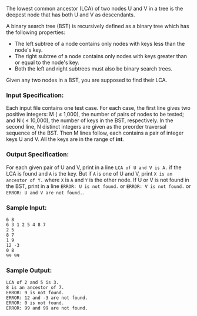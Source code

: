 <!-- Title
Lowest Common Ancestor (30)
-->
The lowest common ancestor (LCA) of two nodes U and V in a tree is the deepest
node that has both U and V as descendants.

A binary search tree (BST) is recursively defined as a binary tree which has
the following properties:

  * The left subtree of a node contains only nodes with keys less than the node's key.
  * The right subtree of a node contains only nodes with keys greater than or equal to the node's key.
  * Both the left and right subtrees must also be binary search trees.

Given any two nodes in a BST, you are supposed to find their LCA.

### Input Specification:

Each input file contains one test case. For each case, the first line gives
two positive integers: M ( $\le$ 1,000), the number of pairs of nodes to be
tested; and N ( $\le$ 10,000), the number of keys in the BST, respectively. In
the second line, N distinct integers are given as the preorder traversal
sequence of the BST. Then M lines follow, each contains a pair of integer keys
U and V. All the keys are in the range of **int**.

### Output Specification:

For each given pair of U and V, print in a line `LCA of U and V is A.` if the
LCA is found and `A` is the key. But if `A` is one of U and V, print `X is an
ancestor of Y.` where `X` is `A` and `Y` is the other node. If U or V is not
found in the BST, print in a line `ERROR: U is not found.` or `ERROR: V is not
found.` or `ERROR: U and V are not found.`.

### Sample Input:

    
    
    6 8
    6 3 1 2 5 4 8 7
    2 5
    8 7
    1 9
    12 -3
    0 8
    99 99
    

### Sample Output:

    
    
    LCA of 2 and 5 is 3.
    8 is an ancestor of 7.
    ERROR: 9 is not found.
    ERROR: 12 and -3 are not found.
    ERROR: 0 is not found.
    ERROR: 99 and 99 are not found.
    


